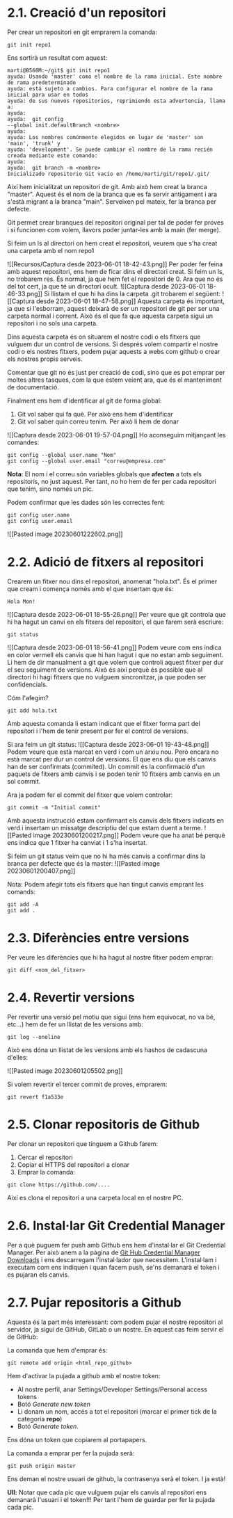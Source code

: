 # 2.1. Creació d'un repositori

Per crear un repositori en git emprarem la comanda:

```bash:
git init repo1
```

Ens sortirà un resultat com aquest:

```bash:
marti@B560M:~/git$ git init repo1
ayuda: Usando 'master' como el nombre de la rama inicial. Este nombre de rama predeterminado
ayuda: está sujeto a cambios. Para configurar el nombre de la rama inicial para usar en todos
ayuda: de sus nuevos repositorios, reprimiendo esta advertencia, llama a:
ayuda: 
ayuda: 	git config 
--global init.defaultBranch <nombre>
ayuda: 
ayuda: Los nombres comúnmente elegidos en lugar de 'master' son 'main', 'trunk' y
ayuda: 'development'. Se puede cambiar el nombre de la rama recién creada mediante este comando:
ayuda: 
ayuda: 	git branch -m <nombre>
Inicializado repositorio Git vacío en /home/marti/git/repo1/.git/
```

Així hem inicialitzat un repositori de git. Amb això hem creat la branca "master".  Aquest és el nom de la branca que es fa servir antigament i ara s'està migrant a la branca "main". Serveixen pel mateix, fer la branca per defecte.

Git permet crear branques del repositori original per tal de poder fer proves i si funcionen com volem, llavors poder juntar-les amb la main (fer merge).

Si feim un ls al directori on hem creat el repositori, veurem que s'ha creat una carpeta amb el nom repo1

![[Recursos/Captura desde 2023-06-01 18-42-43.png]]
Per poder fer feina amb aquest repositori, ens hem de ficar dins el directori creat. Si feim un ls, no trobarem res. És normal, ja que hem fet el repositori de 0. Ara que no és del tot cert, ja que té un directori ocult.
![[Captura desde 2023-06-01 18-46-33.png]]
Si llistam el que hi ha dins la carpeta .git trobarem el següent:
![[Captura desde 2023-06-01 18-47-58.png]]
Aquesta carpeta és important, ja que si l'esborram, aquest deixarà de ser un repositori de git per ser una carpeta normal i corrent. Això és el que fa que aquesta carpeta sigui un repositori i no sols una carpeta.

Dins aquesta carpeta és on situarem el nostre codi o els fitxers que vulguem dur un control de versions. Si després volem compartir el nostre codi o els nostres fitxers, podem pujar aquests a webs com github o crear els nostres propis serveis.

Comentar que git no és just per creació de codi, sino que es pot emprar per moltes altres tasques, com la que estem veient ara, que és el manteniment de documentació.

Finalment ens hem d'identificar al git de forma global:

1. Git vol saber qui fa què. Per això ens hem d'identificar
2. Git vol saber quin correu tenim. Per això li hem de donar

![[Captura desde 2023-06-01 19-57-04.png]]
Ho aconseguim mitjançant les comandes:

```bash:
git config --global user.name "Nom"
git config --global user.email "correu@empresa.com"
```

**Nota**: El nom i el correu són variables globals que **afecten** a tots els repositoris, no just aquest. Per tant, no ho hem de fer per cada repositori que tenim, sino només un pic.

Podem confirmar que les dades són les correctes fent:

```bash:
git config user.name
git config user.email
```

![[Pasted image 20230601222602.png]]
# 2.2. Adició de fitxers al repositori 

Crearem un fitxer nou dins el repositori, anomenat "hola.txt". És el primer que cream i comença només amb el que insertam que és:
```yaml:
Hola Mon!
```

![[Captura desde 2023-06-01 18-55-26.png]]
Per veure que git controla que hi ha hagut un canvi en els fitxers del repositori, el que farem serà escriure:

```bash:
git status
```

![[Captura desde 2023-06-01 18-56-41.png]]
Podem veure com ens indica en color vermell els canvis que hi han hagut i que no estan amb seguiment.  Li hem de dir manualment a git que volem que controli aquest fitxer per dur el seu seguiment de versions. Això és així perquè és possible que al directori hi hagi fitxers que no vulguem sincronitzar, ja que poden ser confidencials.

Cóm l'afegim?

```bash:
git add hola.txt
```

Amb aquesta comanda li estam indicant que el fitxer forma part del repositori i l'hem de tenir present per fer el control de versions.

Si ara feim un git status:
![[Captura desde 2023-06-01 19-43-48.png]]
Podem veure que està marcat en verd i com un arxiu nou. Però encara no està marcat per dur un control de versions.  El que ens diu que els canvis han de ser confirmats (commited). Un commit és la confirmació d'un paquets de fitxers amb canvis i se poden tenir 10 fitxers amb canvis en un sol commit.

Ara ja podem fer el commit del fitxer que volem controlar:

```bash:
git commit -m "Initial commit"
```

Amb aquesta instrucció estam confirmant els canvis dels fitxers indicats en verd i insertam un missatge descriptiu del que estam duent a terme.
![[Pasted image 20230601200217.png]]
Podem veure que ha anat bé perquè ens indica que 1 fitxer ha canviat i 1 s'ha insertat.

Si feim un git status veim que no hi ha més canvis a confirmar dins la branca per defecte que és la master:
![[Pasted image 20230601200407.png]]

Nota: Podem afegir tots els fitxers que han tingut canvis emprant les comands: 

```bash:
git add -A
git add .
```

# 2.3. Diferències entre versions

Per veure les diferències que hi ha hagut al nostre fitxer podem emprar:

```bash:
git diff <nom_del_fitxer>
```

# 2.4. Revertir versions

Per revertir una versió pel motiu que sigui (ens hem equivocat, no va bé, etc...) hem de fer un llistat de les versions amb:

```bash:
git log --oneline
```

Això ens dóna un llistat de les versions amb els hashos de cadascuna d'elles:

![[Pasted image 20230601205502.png]]

Si volem revertir el tercer commit de proves, emprarem:

```bash:
git revert f1a533e
```

# 2.5. Clonar repositoris de Github

Per clonar un repositori que tinguem a Github farem:

1. Cercar el repositori
2. Copiar el HTTPS del repositori a clonar
3. Emprar la comanda:
```bash:
git clone https://github.com/....
```

Així es clona el repositori a una carpeta local en el nostre PC.

# 2.6. Instal·lar Git Credential Manager

Per a què puguem fer push amb Github ens hem d'instal·lar el Git Credential Manager. Per això anem a la pàgina de [Git Hub Credential Manager Downloads](https://github.com/git-ecosystem/git-credential-manager/blob/release/docs/install.md) i ens descarregam l'instal·lador que necessitem. L'instal·lam i executam com ens indiquen i quan facem push, se'ns demanarà el token i es pujaran els canvis.


# 2.7. Pujar repositoris a Github

Aquesta és la part més interessant: com podem pujar el nostre repositori al servidor, ja sigui de GitHub, GitLab o un nostre. En aquest cas feim servir el de GitHub:

La comanda que hem d'emprar és:

```
git remote add origin <html_repo_github>
```

Hem d'activar la pujada a github amb el nostre token:

- Al nostre perfil, anar Settings/Developer Settings/Personal access tokens
- Botó *Generate new token*
- Li donam un nom, accés a tot el repositori (marcar el primer tick de la categoria **repo**)
- Botó *Generate token*.

Ens dóna un token que copiarem al portapapers.

La comanda a emprar per fer la pujada serà: 

```bash:
git push origin master
```

Ens deman el nostre usuari de github, la contrasenya serà el token. I ja està!

**Ull:** Notar que cada pic que vulguem pujar els canvis al repositori ens demanarà l'usuari i el token!!! Per tant l'hem de guardar per fer la pujada cada pic.



